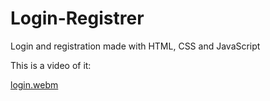 # Login-Registrer
Login and registration made with HTML, CSS and JavaScript

This is a video of it:

[login.webm](https://github.com/Alvarosanchezz3/Login-Registrer/assets/99328696/fa92aac3-25d8-450a-a8e5-40acc3ada074)
